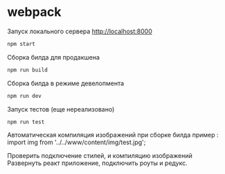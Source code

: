 # webpack

Запуск локального сервера [http://localhost:8000](http://localhost:8000)
```sh
npm start
```

Сборка билда для продакшена
```sh
npm run build
```
Сборка билда в режиме девелопмента
```sh
npm run dev
```

Запуск тестов (еще нереализовано)
```sh
npm run test
```

Автоматическая компиляция изображений при сборке билда
пример : import img from '../../www/content/img/test.jpg';

Проверить подключение стилей, и компиляцию изображений
Развернуть реакт приложение, подключить роуты и редукс.

